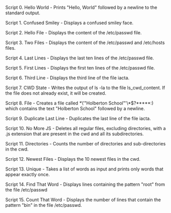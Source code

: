 Script 0. Hello World - Prints "Hello, World" followed by a newline to the standard output.

Script 1. Confused Smiley - Displays a confused smiley face.

Script 2. Hello File - Displays the content of the /etc/passwd file.

Script 3. Two Files - Displays the content of the /etc/passwd and /etc/hosts files.

Script 4. Last Lines - Displays the last ten lines of the /etc/passwd file.

Script 5. First Lines - Displays the first ten lines of the /etc/passwd file.

Script 6. Third Line - Displays the third line of the file iacta.

Script 7. CWD State - Writes the output of ls -la to the file ls_cwd_content. If the file does not already exist, it will be created.

Script 8. File - Creates a file called \*\\'"Holberton School"\'\\*$\?\*\*\*\*\*:) which contains the text "Holberton School" followed by a newline.

Script 9. Duplicate Last Line - Duplicates the last line of the file iacta.

Script 10. No More JS - Deletes all regular files, excluding directories, with a .js extension that are present in the cwd and all its subdirectories.

Script 11. Directories - Counts the number of directories and sub-directories in the cwd.

Script 12. Newest Files - Displays the 10 newest files in the cwd.

Script 13. Unique - Takes a list of words as input and prints only words that appear exactly once.

Script 14. Find That Word - Displays lines containing the pattern "root" from the file /etc/passwd

Script 15. Count That Word - Displays the number of lines that contain the pattern "bin" in the file /etc/passwd.